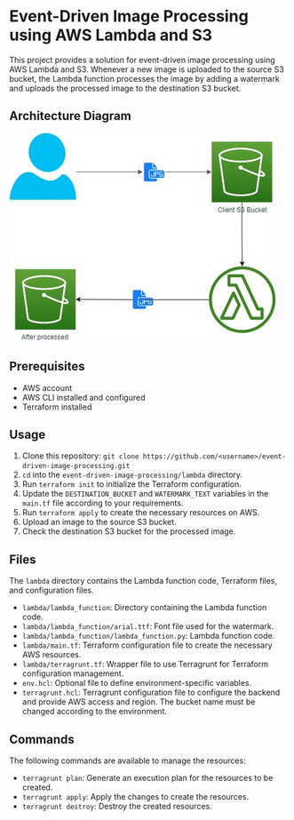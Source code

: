 # Event-Driven Image Processing using AWS Lambda and S3

This project provides a solution for event-driven image processing using AWS Lambda and S3. Whenever a new image is uploaded to the source S3 bucket, the Lambda function processes the image by adding a watermark and uploads the processed image to the destination S3 bucket.

## Architecture Diagram

![Architecture Diagram](media/eventdriven_image_process.jpg)

## Prerequisites

- AWS account
- AWS CLI installed and configured
- Terraform installed

## Usage

1. Clone this repository: `git clone https://github.com/<username>/event-driven-image-processing.git`
2. `cd` into the `event-driven-image-processing/lambda` directory.
3. Run `terraform init` to initialize the Terraform configuration.
4. Update the `DESTINATION_BUCKET` and `WATERMARK_TEXT` variables in the `main.tf` file according to your requirements.
5. Run `terraform apply` to create the necessary resources on AWS.
6. Upload an image to the source S3 bucket.
7. Check the destination S3 bucket for the processed image.

## Files

The `lambda` directory contains the Lambda function code, Terraform files, and configuration files.

- `lambda/lambda_function`: Directory containing the Lambda function code.
- `lambda/lambda_function/arial.ttf`: Font file used for the watermark.
- `lambda/lambda_function/lambda_function.py`: Lambda function code.
- `lambda/main.tf`: Terraform configuration file to create the necessary AWS resources.
- `lambda/terragrunt.tf`: Wrapper file to use Terragrunt for Terraform configuration management.
- `env.hcl`: Optional file to define environment-specific variables.
- `terragrunt.hcl`: Terragrunt configuration file to configure the backend and provide AWS access and region. The bucket name must be changed according to the environment.

## Commands

The following commands are available to manage the resources:

- `terragrunt plan`: Generate an execution plan for the resources to be created.
- `terragrunt apply`: Apply the changes to create the resources.
- `terragrunt destroy`: Destroy the created resources.


